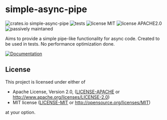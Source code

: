 # simple-async-pipe

![crates.io simple-async-pipe](https://img.shields.io/badge/crates.io-simple--async--pipe-orange)
![tests](https://github.com/ekranos/simple-async-pipe/actions/workflows/test.yml/badge.svg)
![license MIT](https://img.shields.io/badge/LICENSE-MIT-green)
![license APACHE2.0](https://img.shields.io/badge/LICENSE-APACHE2.0-green)
![passively maintaned](https://img.shields.io/badge/maintenance-passive-yellow)


Aims to provide a simple pipe-like functionality for async code. Created to be used in
tests. No performance optimization done.

[![Documentation](https://img.shields.io/badge/Documentation-docs.rs-blue)](https://docs.rs/simple_async_pipe)

## License

This project is licensed under either of

* Apache License, Version 2.0, ([LICENSE-APACHE](LICENSE-APACHE) or
  http://www.apache.org/licenses/LICENSE-2.0)
* MIT license ([LICENSE-MIT](LICENSE-MIT) or
  http://opensource.org/licenses/MIT)

at your option.
